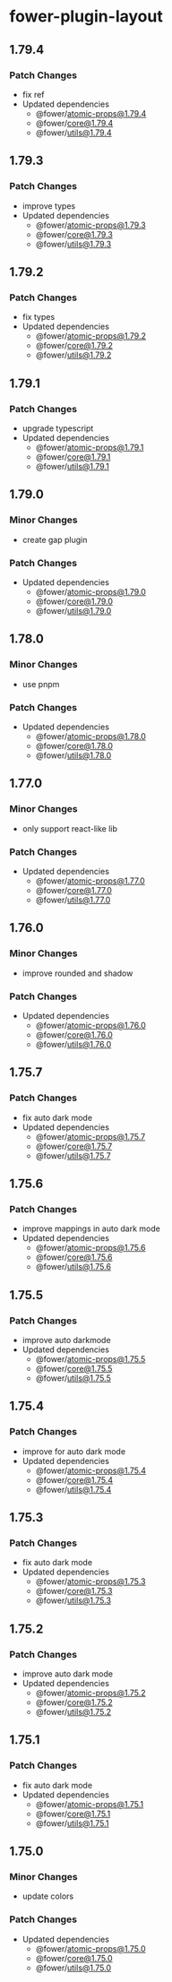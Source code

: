 # fower-plugin-layout

## 1.79.4

### Patch Changes

- fix ref
- Updated dependencies
  - @fower/atomic-props@1.79.4
  - @fower/core@1.79.4
  - @fower/utils@1.79.4

## 1.79.3

### Patch Changes

- improve types
- Updated dependencies
  - @fower/atomic-props@1.79.3
  - @fower/core@1.79.3
  - @fower/utils@1.79.3

## 1.79.2

### Patch Changes

- fix types
- Updated dependencies
  - @fower/atomic-props@1.79.2
  - @fower/core@1.79.2
  - @fower/utils@1.79.2

## 1.79.1

### Patch Changes

- upgrade typescript
- Updated dependencies
  - @fower/atomic-props@1.79.1
  - @fower/core@1.79.1
  - @fower/utils@1.79.1

## 1.79.0

### Minor Changes

- create gap plugin

### Patch Changes

- Updated dependencies
  - @fower/atomic-props@1.79.0
  - @fower/core@1.79.0
  - @fower/utils@1.79.0

## 1.78.0

### Minor Changes

- use pnpm

### Patch Changes

- Updated dependencies
  - @fower/atomic-props@1.78.0
  - @fower/core@1.78.0
  - @fower/utils@1.78.0

## 1.77.0

### Minor Changes

- only support react-like lib

### Patch Changes

- Updated dependencies
  - @fower/atomic-props@1.77.0
  - @fower/core@1.77.0
  - @fower/utils@1.77.0

## 1.76.0

### Minor Changes

- improve rounded and shadow

### Patch Changes

- Updated dependencies
  - @fower/atomic-props@1.76.0
  - @fower/core@1.76.0
  - @fower/utils@1.76.0

## 1.75.7

### Patch Changes

- fix auto dark mode
- Updated dependencies
  - @fower/atomic-props@1.75.7
  - @fower/core@1.75.7
  - @fower/utils@1.75.7

## 1.75.6

### Patch Changes

- improve mappings in auto dark mode
- Updated dependencies
  - @fower/atomic-props@1.75.6
  - @fower/core@1.75.6
  - @fower/utils@1.75.6

## 1.75.5

### Patch Changes

- improve auto darkmode
- Updated dependencies
  - @fower/atomic-props@1.75.5
  - @fower/core@1.75.5
  - @fower/utils@1.75.5

## 1.75.4

### Patch Changes

- improve for auto dark mode
- Updated dependencies
  - @fower/atomic-props@1.75.4
  - @fower/core@1.75.4
  - @fower/utils@1.75.4

## 1.75.3

### Patch Changes

- fix auto dark mode
- Updated dependencies
  - @fower/atomic-props@1.75.3
  - @fower/core@1.75.3
  - @fower/utils@1.75.3

## 1.75.2

### Patch Changes

- improve auto dark mode
- Updated dependencies
  - @fower/atomic-props@1.75.2
  - @fower/core@1.75.2
  - @fower/utils@1.75.2

## 1.75.1

### Patch Changes

- fix auto dark mode
- Updated dependencies
  - @fower/atomic-props@1.75.1
  - @fower/core@1.75.1
  - @fower/utils@1.75.1

## 1.75.0

### Minor Changes

- update colors

### Patch Changes

- Updated dependencies
  - @fower/atomic-props@1.75.0
  - @fower/core@1.75.0
  - @fower/utils@1.75.0
